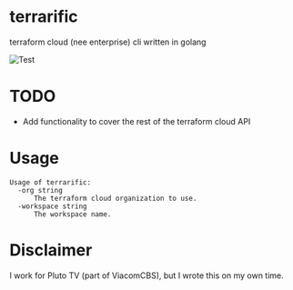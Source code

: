 # terrarific
terraform cloud (nee enterprise) cli written in golang

![Test](https://github.com/Pluto-tv/terrarific/workflows/Test/badge.svg?branch=master)

# TODO
* Add functionality to cover the rest of the terraform cloud API

# Usage
```
Usage of terrarific:
  -org string
      The terraform cloud organization to use.
  -workspace string
      The workspace name.
```

# Disclaimer
I work for Pluto TV (part of ViacomCBS), but I wrote this on my own time.
